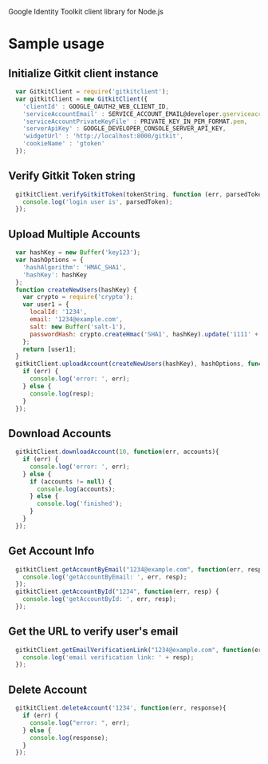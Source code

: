 Google Identity Toolkit client library for Node.js

Sample usage
=====================

Initialize Gitkit client instance
--------------

```javascript
  var GitkitClient = require('gitkitclient');
  var gitkitClient = new GitkitClient({
    'clientId' : GOOGLE_OAUTH2_WEB_CLIENT_ID,
    'serviceAccountEmail' : SERVICE_ACCOUNT_EMAIL@developer.gserviceaccount.com,
    'serviceAccountPrivateKeyFile' : PRIVATE_KEY_IN_PEM_FORMAT.pem,
    'serverApiKey' : GOOGLE_DEVELOPER_CONSOLE_SERVER_API_KEY,
    'widgetUrl' : 'http://localhost:8000/gitkit',
    'cookieName' : 'gtoken'
  });
```

Verify Gitkit Token string
--------------

```javascript
  gitkitClient.verifyGitkitToken(tokenString, function (err, parsedToken) {
    console.log('login user is', parsedToken);
  });
```
  
Upload Multiple Accounts
--------------

```javascript
  var hashKey = new Buffer('key123');
  var hashOptions = {
    'hashAlgorithm': 'HMAC_SHA1',
    'hashKey': hashKey
  };
  function createNewUsers(hashKey) {
    var crypto = require('crypto');
    var user1 = {
      localId: '1234',
      email: '1234@example.com',
      salt: new Buffer('salt-1'),
      passwordHash: crypto.createHmac('SHA1', hashKey).update('1111' + 'salt-1').digest()
    };
    return [user1];
  }
  gitkitClient.uploadAccount(createNewUsers(hashKey), hashOptions, function (err, resp){
    if (err) {
      console.log('error: ', err);
    } else {
      console.log(resp);
    }
  });
```

Download Accounts
--------------

```javascript
  gitkitClient.downloadAccount(10, function(err, accounts){
    if (err) {
      console.log('error: ', err);
    } else {
      if (accounts != null) {
        console.log(accounts);
      } else {
        console.log('finished');
      }
    }
  });
```

Get Account Info
--------------

```javascript
  gitkitClient.getAccountByEmail("1234@example.com", function(err, resp) {
    console.log('getAccountByEmail: ', err, resp);
  });
  gitkitClient.getAccountById("1234", function(err, resp) {
    console.log('getAccountById: ', err, resp);
  });
```

Get the URL to verify user's email
--------------

```javascript
  gitkitClient.getEmailVerificationLink("1234@example.com", function(err, resp) {
    console.log('email verification link: ' + resp);
  });
```

Delete Account
--------------

```javascript
  gitkitClient.deleteAccount('1234', function(err, response){
    if (err) {
      console.log("error: ", err);
    } else {
      console.log(response);
    }
  });
```
